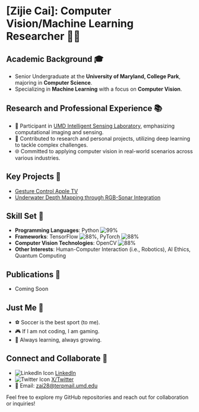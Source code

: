 # [Zijie Cai]: Computer Vision/Machine Learning Researcher 👨‍💻

## Academic Background 🎓
- Senior Undergraduate at the **University of Maryland, College Park**, majoring in **Computer Science**.
- Specializing in **Machine Learning** with a focus on **Computer Vision**.

## Research and Professional Experience 📚
- 🧪 Participant in [UMD Intelligent Sensing Laboratory](https://intelligent-sensing.github.io/), emphasizing computational imaging and sensing.
- 📝 Contributed to research and personal projects, utilizing deep learning to tackle complex challenges.
- 🌐 Committed to applying computer vision in real-world scenarios across various industries.

## Key Projects 🌟
- [Gesture Control Apple TV](https://github.com/zai28/GestureControlAppleTV)
- [Underwater Depth Mapping through RGB-Sonar Integration](https://github.com/zai28/UnderwaterDepthMapping)

## Skill Set 🎯
- **Programming Languages**: Python ![99%](https://progress-bar.dev/99)
- **Frameworks**: TensorFlow ![88%](https://progress-bar.dev/88), PyTorch ![88%](https://progress-bar.dev/88)
- **Computer Vision Technologies**: OpenCV ![88%](https://progress-bar.dev/88)
- **Other Interests**: Human-Computer Interaction (i.e., Robotics), AI Ethics, Quantum Computing

## Publications 📝
- Coming Soon

## Just Me 🕺
- ⚽ Soccer is the best sport (to me). 
- 🎮 If I am not coding, I am gaming. 
- 🌱 Always learning, always growing. 

## Connect and Collaborate 🤝
- ![LinkedIn Icon](https://img.icons8.com/color/20/000000/linkedin.png) [LinkedIn](https://www.linkedin.com/in/zai28/)
- ![Twitter Icon](https://img.icons8.com/color/20/000000/twwitter.png) [X/Twitter](https://twitter.com/zcai28)
- 📧 Email: zai28@terpmail.umd.edu

Feel free to explore my GitHub repositories and reach out for collaboration or inquiries!
